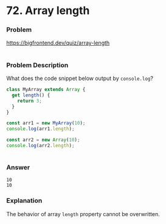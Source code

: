 # 72. Array length

### Problem

https://bigfrontend.dev/quiz/array-length

#

### Problem Description

What does the code snippet below output by `console.log`?

```js
class MyArray extends Array {
  get length() {
    return 3;
  }
}

const arr1 = new MyArray(10);
console.log(arr1.length);

const arr2 = new Array(10);
console.log(arr2.length);
```

#

### Answer

```
10
10
```

### Explanation

The behavior of array `length` property cannot be overwritten.
